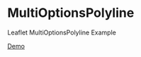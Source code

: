 # MultiOptionsPolyline
Leaflet MultiOptionsPolyline Example

[Demo](https://somnuekm.github.io/MultiOptionsPolyline/index.html)
